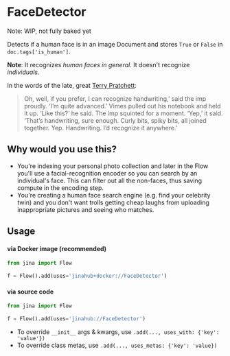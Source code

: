 # FaceDetector

Note: WIP, not fully baked yet

Detects if a human face is in an image Document and stores `True` or `False` in `doc.tags['is_human']`.

**Note**: It recognizes *human faces in general*. It doesn't recognize *individuals*.

In the words of the late, great [Terry Pratchett](http://www.chrisjoneswriting.com/terry-pratchett-quotes/technology-terry-pratchett-quote):

> Oh, well, if you prefer, I can recognize handwriting,’ said the imp proudly.  ‘I’m quite advanced.’
> Vimes pulled out his notebook and held it up. ‘Like this?’ he said.
> The imp squinted for a moment. ‘Yep,’ it said. ‘That’s handwriting, sure enough. Curly bits, spiky bits, all joined together. Yep. Handwriting. I’d recognize it anywhere.'

## Why would you use this?

- You're indexing your personal photo collection and later in the Flow you'll use a facial-recognition encoder so you can search by an individual's face. This can filter out all the non-faces, thus saving compute in the encoding step.
- You're creating a human face search engine (e.g. find your celebrity twin) and you don't want trolls getting cheap laughs from uploading inappropriate pictures and seeing who matches.

## Usage

#### via Docker image (recommended)

```python
from jina import Flow
	
f = Flow().add(uses='jinahub+docker://FaceDetector')
```

#### via source code

```python
from jina import Flow
	
f = Flow().add(uses='jinahub://FaceDetector')
```

- To override `__init__` args & kwargs, use `.add(..., uses_with: {'key': 'value'})`
- To override class metas, use `.add(..., uses_metas: {'key': 'value})`
